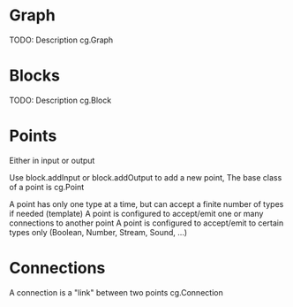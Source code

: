 # Graph

TODO: Description
cg.Graph

# Blocks

TODO: Description
cg.Block

# Points

Either in input or output

Use block.addInput or block.addOutput to add a new point,
The base class of a point is cg.Point

A point has only one type at a time, but can accept a finite number of types if needed (template)
A point is configured to accept/emit one or many connections to another point
A point is configured to accept/emit to certain types only (Boolean, Number, Stream, Sound, ...)

# Connections

A connection is a "link" between two points
cg.Connection